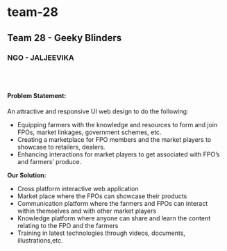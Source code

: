 # team-28
<h2>Team 28 - Geeky Blinders</h2>
<h3>NGO - <b>JALJEEVIKA</b></h3>
<br>
<br>
<h4>Problem Statement:</h4>
<p>
    An attractive and responsive UI web design to do the following:
<ul>
    <li>
        Equipping farmers with the knowledge and resources to form and join FPOs, market linkages, government schemes,
        etc.
    </li>
    <li>
        Creating a marketplace for FPO members and the market players to showcase to retailers, dealers.
    </li>
    <li>
        Enhancing interactions for market players to get associated with FPO’s and farmers’ produce.
    </li>
</ul>
</p>

<p>
    <b>Our Solution:</b>
<ul>
    <li>
        Cross platform interactive web application
    </li>
    <li>
        Market place where the FPOs can showcase their products
    </li>
    <li>
        Communication platform where the farmers and FPOs can interact within themselves and with other market players
    </li>
    <li>
        Knowledge platform where anyone can share and learn the content relating to the FPO and the farmers
    </li>
    <li>
        Training in latest technologies through videos, documents, illustrations,etc. 
    </li>
</ul>
</p>
